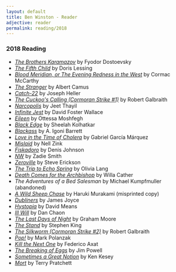 ```yaml
---
layout: default
title: Ben Winston - Reader
adjective: reader
permalink: reading/2018
---
```


### 2018 Reading

+ [*The Brothers Karamazov*](https://www.indiebound.org/book/9780679729259) by Fyodor Dostoevsky
+ [*The Fifth Child*](https://www.indiebound.org/book/9780679721826) by Doris Lessing
+ [*Blood Meridian, or The Evening Redness in the West*](https://www.indiebound.org/book/9780679728757) by Cormac McCarthy
+ [*The Stranger*](https://www.indiebound.org/book/9780679720201) by Albert Camus
+ [*Catch-22*](https://www.indiebound.org/book/9780684833392) by Joseph Heller
+ [*The Cuckoo's Calling (Cormoran Strike #1)*](https://www.indiebound.org/book/9780316206853) by Robert Galbraith
+ [*Narcopolis*](https://www.indiebound.org/book/9781594203305) by Jeet Thayil
+ [*Infinite Jest*](https://www.indiebound.org/book/9780316066525) by David Foster Wallace
+ [*Eileen*](https://www.indiebound.org/book/9780143128755) by Ottessa Moshfegh
+ [*Black Edge*](https://www.indiebound.org/book/9780812995800) by Sheelah Kolhatkar
+ [*Blackass*](https://www.indiebound.org/book/9781555977337) by A. Igoni Barrett
+ [*Love in the Time of Cholera*](https://www.indiebound.org/book/9780307389732) by Gabriel García Márquez
+ [*Mislaid*](https://www.indiebound.org/book/9780062364784) by Nell Zink
+ [*Fiskadoro*](https://www.indiebound.org/book/9780060976095) by Denis Johnson
+ [*NW*](https://www.indiebound.org/book/9780143123934) by Zadie Smith
+ [*Zeroville*](https://www.indiebound.org/book/9781933372396) by Steve Erickson
+ [*The Trip to Echo Spring*](https://www.indiebound.org/book/9781250063731) by Olivia Lang
+ [*Death Comes for the Archbishop*](https://www.indiebound.org/book/9780679728894) by Willa Cather
+ *The Adventures of a Bed Salesman* by Michael Kumpfmuller (abandoned)
+ [*A Wild Sheep Chase*](https://www.indiebound.org/book/9780375718946) by Haruki Murakami (misprinted copy)
+ [*Dubliners*](https://www.indiebound.org/book/9780140186475) by James Joyce
+ [*Hystopia*](https://www.indiebound.org/book/9781250118387) by David Means
+ [*Ill Will*](https://www.indiebound.org/book/9780345476050) by Dan Chaon
+ [*The Last Days of Night*](https://www.indiebound.org/book/9780812988925) by Graham Moore
+ [*The Stand*](https://www.indiebound.org/book/9780451169532) by Stephen King
+ [*The Silkworm (Cormoran Strike #2)*](https://www.indiebound.org/book/9780316206877) by Robert Galbraith
+ [*Pop!*](https://www.indiebound.org/book/9780990516927) by Mark Polanzak
+ [*Kill the Next One*](https://www.indiebound.org/book/9780316354219) by Federico Axat
+ [*The Breaking of Eggs*](https://www.indiebound.org/book/9780143117261) by Jim Powell
+ [*Sometimes a Great Notion*](https://www.indiebound.org/book/9780140045291) by Ken Kesey
+ [*Mort*](https://www.indiebound.org/book/9780062225719) by Terry Pratchett
